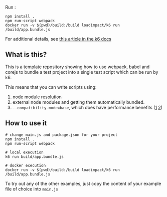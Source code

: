 Run : 

```
npm install .
npm run-script webpack
docker run -v $(pwd)/build:/build loadimpact/k6 run /build/app.bundle.js 
```





For additional details, see [this article in the k6 docs](https://k6.io/docs/using-k6/modules)

## What is this?
This is a template repository showing how to use webpack, babel and corejs to bundle a test project into a single test script which can be run by k6.

This means that you can write scripts using:
1. node module resolution
2. external node modules and getting them automatically bundled.
3. `--compatibility-mode=base`, which does have performance benefits ([1](https://github.com/loadimpact/k6/issues/1167#issuecomment-553787857) [2](https://github.com/loadimpact/k6/issues/1167#issuecomment-553835092))

## How to use it 
```
# change main.js and package.json for your project
npm install .
npm run-script webpack

# local execution
k6 run build/app.bundle.js

# docker execution
docker run -v $(pwd)/build:/build loadimpact/k6 run /build/app.bundle.js 
```

To try out any of the other examples, just copy the content of your example file of choice into `main.js`
